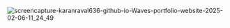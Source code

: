 ![screencapture-karanraval636-github-io-Waves-portfolio-website-2025-02-06-11_24_49](https://github.com/user-attachments/assets/3629408b-b07e-4fb9-8b92-a9febb531a32)



